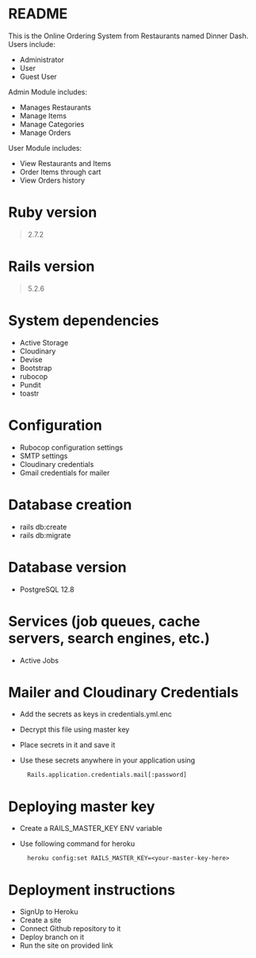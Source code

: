 # README

This is the Online Ordering System from Restaurants named Dinner Dash.
Users include:
- Administrator
- User
- Guest User

Admin Module includes:
- Manages Restaurants
- Manage Items
- Manage Categories
- Manage Orders

User Module includes:
- View Restaurants and Items
- Order Items through cart
- View Orders history

# Ruby version
> 2.7.2

# Rails version
> 5.2.6

# System dependencies
- Active Storage
- Cloudinary
- Devise
- Bootstrap
- rubocop
- Pundit
- toastr

# Configuration
- Rubocop configuration settings
- SMTP settings
- Cloudinary credentials
- Gmail credentials for mailer


# Database creation
- rails db:create
- rails db:migrate

# Database version

- PostgreSQL 12.8

# Services (job queues, cache servers, search engines, etc.)
- Active Jobs

# Mailer and Cloudinary Credentials
- Add the secrets as keys in credentials.yml.enc
- Decrypt this file using master key
- Place secrets in it and save it
- Use these secrets anywhere in your application using
          
        Rails.application.credentials.mail[:password]

# Deploying master key
- Create a RAILS_MASTER_KEY ENV variable
- Use following command for heroku

        heroku config:set RAILS_MASTER_KEY=<your-master-key-here>

# Deployment instructions
- SignUp to Heroku
- Create a site
- Connect Github repository to it
- Deploy branch on it
- Run the site on provided link 

